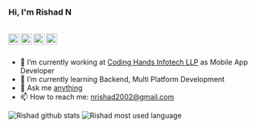 ### Hi, I'm Rishad N

</br>
<a href="https://www.instagram.com/_rishad_n/">
  <img align="left" width="22px" src="https://cdn.jsdelivr.net/npm/simple-icons@v3/icons/instagram.svg" />
</a>
<a href="https://twitter.com/RishadNFT">
  <img align="left" width="22px" src="https://cdn.jsdelivr.net/npm/simple-icons@v3/icons/twitter.svg" />
</a>
<a href="https://www.linkedin.com/in/rishadn/">
  <img align="left" width="22px" src="https://cdn.jsdelivr.net/npm/simple-icons@v3/icons/linkedin.svg" />
</a>
<a href="https://t.me/RishadN">
  <img align="left" width="22px" src="https://cdn.jsdelivr.net/npm/simple-icons@v3/icons/telegram.svg" />
</a>
</br></br>

- 🔭 I’m currently working at [Coding Hands Infotech LLP](https://www.linkedin.com/company/codinghands/) as Mobile App Developer 
- 🌱 I’m currently learning Backend, Multi Platform Development
- 💬 Ask me [anything](https://www.linkedin.com/in/rishadn/)
- 📫 How to reach me: nrishad2002@gmail.com

![Rishad github stats](https://github-readme-stats-phi-blond.vercel.app/api?username=rishad13&theme=dark&show_icons=true)
![Rishad most used language](https://github-readme-stats-phi-blond.vercel.app/api/top-langs/?username=rishad13&theme=dark&layout=compact)
